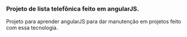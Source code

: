 ### Projeto de lista telefônica feito em angularJS.

Projeto para aprender angularJS para dar manutenção em projetos feito com essa tecnologia.
